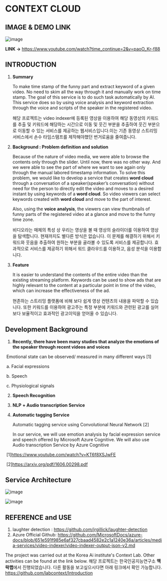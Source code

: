 # CONTEXT CLOUD 



## IMAGE & DEMO LINK

![image](https://user-images.githubusercontent.com/26568793/56471350-540f5200-648c-11e9-8e62-04bb63e16c17.png)

   **LINK →**  https://www.youtube.com/watch?time_continue=2&v=paoO_Kr-f88

## 

## INTRODUCTION

1. **Summary**

   To make time stamp of the funny part and extract keyword of a given video. No need
   to skim all the way through it and manually work on time stamp. The goal of
   this service is to do such task automatically by AI. This service does so by
   using voice analysis and keyword extraction through the voice and scripts of
   the speaker in the registered video.

   해당 프로젝트는 video indexer에 등록된 영상을 이용하여 해당 동영상의 키워드를 추출 및 키워드에 해당하는 시간으로 이동 및 웃긴 부분을 추출하여 웃긴 부분으로 이동할 수 있는 서비스를 제공하는 웹서비스입니다.이는 기존 동영상 스트리밍 서비스에서 손수 타임스탬프를 제작해야했던 번거로움을 줄여줍니다. 

   

2. **Background : Problem definition and solution**

   Because of the nature of video media, we were able to browse the contents only through the slider. Until now, there was no other way. And we were able to see the part of where we want to see again only through the manual labored timestamp information.
    To solve this problem, we would like to develop a service that creates **word cloud** through a conversation of a speaker(speaker’s conversation) without need for the person to directly edit the video and moves to a desired instant by using keywords of a **word cloud**. So video viewers can select keywords created with **word cloud** and move to the part of interest.

   Also, using the **voice** **analysis**, the viewers can view thumbnails of funny parts of the registered video at a glance and move to the funny time zone.

   

   비디오라는 매체의 특성 상 우리는 영상을 볼 때 영상의 슬라이더를 이용하여 영상을 탐색합니다. 현재까지도 별다른 방식은 없습니다. 이 문제를 해결하기 위해서 키워드와 웃음을 추출하여 원하는 부분을 골라볼 수 있도록 서비스를 제공합니다.  효과적으로 서비스를 제공하기 위해서 워드 클라우드를 이용하고, 음성 분석을 이용합니다.

   

3. **Feature** 

   It is easier to understand the contents of the entire video than the existing streaming platform. Keywords can be used to show ads that are highly relevant to the content at a particular point in time of the video, which can increase the effectiveness of the ad.

   현존하는 스트리밍 플랫폼에 비해 보다 쉽게 영상 컨텐츠의 내용을 파악할 수 있습니다. 또한 키워드를 이용하여 광고주는 특정 부분에 키워드와 관련된 광고를 실어 보다 보율적이고 효과적인 광고이익을 얻어올 수 있습니다.

## Development Background

1. **Recently, there have been many studies that analyze the emotions of the speaker through recent videos and voices**

​        Emotional state can be observed/ measured in many different ways [1]

​        a. Facial expressions

​        b. Speech

​        c. Physiological signals



2. **Speech Recognition**

3. **NLP** **+ Audio transcription Service** 

4. **Automatic tagging Service**

   Automatic tagging service using Convolutional Neural Network [2] 

   In our service, we will use emotion analysis by facial expression service and speech offered by Microsoft Azure Cognitive. We will also use Audio transcription Service  by Azure Cognitive

​      [1]https://www.youtube.com/watch?v=KT6f8XSJwFE

​      [2]https://arxiv.org/pdf/1606.00298.pdf



## Service Architecture 

![image](https://user-images.githubusercontent.com/26568793/56471438-735aaf00-648d-11e9-8c5b-404a4ea002ae.png)

![image](https://user-images.githubusercontent.com/26568793/56471916-f3374800-6492-11e9-93b5-892915394d9b.png)



## REFERENCE and USE

1. laughter detection : https://github.com/jrgillick/laughter-detection
2.  Azure Official Github:  <https://github.com/MicrosoftDocs/azure-docs/blob/651e591f985e6af327cbaad4582e2c1a1240e36a/articles/media-services/video-indexer/video-indexer-output-json-v2.md>





The project was carried out at the Korea Ai institute's Context Lab.
Other activities can be found at the link below.
해당 프로젝트는 한국인공지능연구소 **맥락랩**에서 진행되었습니다.
다른 활동을 보고싶으시다면 아래 링크에서 확인 가능합니다.
https://github.com/labcontext/Introduction
